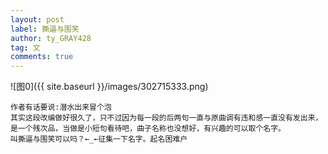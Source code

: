 ```yaml
---
layout: post
label: 撕逼与围笑
author: ty_GRAY428
tag: 文
comments: true
---
```


![图0]({{ site.baseurl }}/images/302715333.png)

    作者有话要说:潜水出来冒个泡
    其实这段改编做好很久了，只不过因为每一段的后两句一直与原曲调有违和感一直没有发出来，是一个残次品，当做是小短句看待吧，曲子名称也没想好，有兴趣的可以取个名字。
    叫撕逼与围笑可以吗？←_←征集一下名字。起名困难户